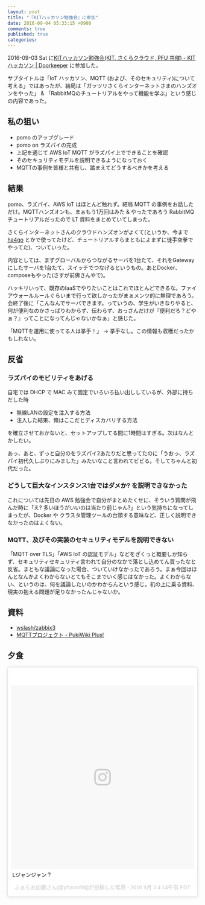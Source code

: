 ```yaml
---
layout: post
title: "『KITハッカソン勉強会』に参加"
date: 2016-09-04 05:33:15 +0900
comments: true
published: true
categories: 
---
```


2016-09-03 Sat に[KITハッカソン勉強会(KIT, さくらクラウド, PFU 共催) - KIT ハッカソン | Doorkeeper](https://kithackation.doorkeeper.jp/events/51290) に参加した。

サブタイトルは「IoT ハッカソン、MQTT (および、そのセキュリティ)について考える」ではあったが、結局は「ガッツリさくらインターネットさまのハンズオンをやった」 & 「RabbitMQのチュートリアルをやって機能を学ぶ」という感じの内容であった。

## 私の狙い

- pomo のアップグレード
- pomo on ラズパイの完成
- 上記を通じて AWS IoT MQTT がラズパイ上でできることを確認
- そのセキュリティモデルを説明できるようになっておく
- MQTTの事例を皆様と共有し、踏まえてどうするべきかを考える

## 結果

pomo、ラズパイ、AWS IoT はほとんど触れず。結局 MQTT の事例をお話しただけ。MQTTハンズオンも、まぁもう1万回はみた & やったであろう RabbitMQ チュートリアルだったので LT 資料をまとめていてしまった。

さくらインターネットさんのクラウドハンズオンがよくて(というか、今まで [ha4go](https://kanazawa.ha4go.net/) とかで使ってたけど、チュートリアルすらまともによまずに徒手空拳でやってた)、ついていった。

内容としては、まずグローバルからつながるサーバを1台たて、それをGatewayにしたサーバを1台たて、スイッチでつなげるというもの。あとDocker、composeもやった(さすが前佛さんやで)。

ハッキリいって、既存のIaaSでやりたいことはこれでほとんどできるな。ファイアウォールルールぐらいまで行って欲しかったがまぁメンツ的に無理であろう。会終了後に「こんなんでサーバできます。っていうの、学生がいきなりやると、何が便利なのかさっぱりわからず、伝わらず、おっさんだけが『便利だろ？どやぁ？』ってことになってんじゃないかなぁ」と感じた。

「MQTTを運用に使ってる人は挙手！」 → 挙手なし。この情報も収穫だったかもしれない。

## 反省

### ラズパイのモビリティをあげる

自宅では DHCP で MAC みて固定でいろいろ払い出ししているが、外部に持ちだした時

- 無線LANの設定を注入する方法
- 注入した結果、俺はここだとディスカバリする方法

を確立させておかないと、セットアップしてる間に1時間はすぎる。次はなんとかしたい。

あっ、あと、ずっと自分のをラズパイ2あたりだと思ってたのに「うおっ、ラズパイ初代久しぶりにみました」みたいなこと言われてビビる。そしてちゃんと初代だった。


### どうして巨大なインスタンス1台ではダメか? を説明できなかった

これについては先日の AWS 勉強会で自分がまとめたくせに、そういう質問が飛んだ時に「え? 多いほうがいいのは当たり前じゃん?」という気持ちになってしまったが、Docker や クラスタ管理ツールの台頭する意味など、正しく説明できなかったのはよくない。


### MQTT、及びその実装のセキュリティモデルを説明できない

「MQTT over TLS」「AWS IoT の認証モデル」などをざくっと概要しか知らず、セキュリティセキュリティ言われて自分のなかで落とし込めてん買ったなと反省。まともな議論になった場合、ついていけなかったであろう。まぁ今回はほんとなんかよくわからないとてもそこまでいく感じはなかった。よくわからない、というのは、何を議論したいのかわからんという感じ。机の上に乗る資料、現実の抱える問題が足りなかったんじゃないか。

## 資料

- [wslash/zabbix3](https://github.com/wslash/zabbix3)
- [MQTTプロジェクト - PukiWiki Plus!](http://www.kitnet.org/hackathon/index.php?MQTT%E3%83%97%E3%83%AD%E3%82%B8%E3%82%A7%E3%82%AF%E3%83%88)

## 夕食

<blockquote class="instagram-media" data-instgrm-captioned data-instgrm-version="7" style=" background:#FFF; border:0; border-radius:3px; box-shadow:0 0 1px 0 rgba(0,0,0,0.5),0 1px 10px 0 rgba(0,0,0,0.15); margin: 1px; max-width:658px; padding:0; width:99.375%; width:-webkit-calc(100% - 2px); width:calc(100% - 2px);"><div style="padding:8px;"> <div style=" background:#F8F8F8; line-height:0; margin-top:40px; padding:50.0% 0; text-align:center; width:100%;"> <div style=" background:url(data:image/png;base64,iVBORw0KGgoAAAANSUhEUgAAACwAAAAsCAMAAAApWqozAAAABGdBTUEAALGPC/xhBQAAAAFzUkdCAK7OHOkAAAAMUExURczMzPf399fX1+bm5mzY9AMAAADiSURBVDjLvZXbEsMgCES5/P8/t9FuRVCRmU73JWlzosgSIIZURCjo/ad+EQJJB4Hv8BFt+IDpQoCx1wjOSBFhh2XssxEIYn3ulI/6MNReE07UIWJEv8UEOWDS88LY97kqyTliJKKtuYBbruAyVh5wOHiXmpi5we58Ek028czwyuQdLKPG1Bkb4NnM+VeAnfHqn1k4+GPT6uGQcvu2h2OVuIf/gWUFyy8OWEpdyZSa3aVCqpVoVvzZZ2VTnn2wU8qzVjDDetO90GSy9mVLqtgYSy231MxrY6I2gGqjrTY0L8fxCxfCBbhWrsYYAAAAAElFTkSuQmCC); display:block; height:44px; margin:0 auto -44px; position:relative; top:-22px; width:44px;"></div></div> <p style=" margin:8px 0 0 0; padding:0 4px;"> <a href="https://www.instagram.com/p/BJ5Ed-Ggf2x/" style=" color:#000; font-family:Arial,sans-serif; font-size:14px; font-style:normal; font-weight:normal; line-height:17px; text-decoration:none; word-wrap:break-word;" target="_blank">Lジャンジャン？</a></p> <p style=" color:#c9c8cd; font-family:Arial,sans-serif; font-size:14px; line-height:17px; margin-bottom:0; margin-top:8px; overflow:hidden; padding:8px 0 7px; text-align:center; text-overflow:ellipsis; white-space:nowrap;">ふぁらお加藤さん(@pharaohkj)が投稿した写真 - <time style=" font-family:Arial,sans-serif; font-size:14px; line-height:17px;" datetime="2016-09-03T11:14:33+00:00">2016 9月 3 4:14午前 PDT</time></p></div></blockquote> <script async defer src="//platform.instagram.com/en_US/embeds.js"></script>
